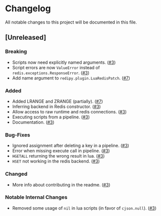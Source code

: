 # Changelog

All notable changes to this project will be documented in this file.

## [Unreleased]

### Breaking

- Scripts now need explicitly named arguments. ([#3])
- Script errors are now `ValueError` instead of `redis.exceptions.ResponseError`. ([#3])
- Add name argument to `redipy.plugin.LuaRedisPatch`. ([#7])

### Added

- Added LRANGE and ZRANGE (partially). ([#7])
- Inferring backend in Redis constructor. ([#3])
- Allow access to raw runtime and redis connections. ([#3])
- Executing scripts from a pipeline. ([#3])
- Documentation. ([#3])

### Bug-Fixes

- Ignored assignment after deleting a key in a pipeline. ([#3])
- Error when missing execute call in pipeline. ([#3])
- `HGETALL` returning the wrong result in lua. ([#3])
- `HSET` not working in the redis backend. ([#3])

### Changed

- More info about contributing in the readme. ([#3])

### Notable Internal Changes

- Removed some usage of `nil` in lua scripts (in favor of `cjson.null`). ([#3])

[#3]: https://github.com/JosuaKrause/redipy/pull/3
[#7]: https://github.com/JosuaKrause/redipy/pull/7
